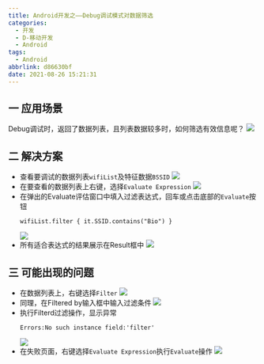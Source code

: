```yaml
---
title: Android开发之——Debug调试模式对数据筛选
categories:
  - 开发
  - D-移动开发
  - Android
tags:
  - Android
abbrlink: d86630bf
date: 2021-08-26 15:21:31
---
```

## 一 应用场景

Debug调试时，返回了数据列表，且列表数据较多时，如何筛选有效信息呢？
![][1]

<!--more-->

## 二 解决方案
* 查看要调试的数据列表`wifiList`及特征数据`BSSID`
  ![][2]
* 在要查看的数据列表上右键，选择`Evaluate Expression`
  ![][3]
* 在弹出的Evaluate评估窗口中填入过滤表达式，回车或点击底部的`Evaluate`按钮
  ```
  wifiList.filter { it.SSID.contains("Bio") }
  ```
  ![][4]
* 所有适合表达式的结果展示在Result框中
  ![][5]
  
## 三 可能出现的问题

* 在数据列表上，右键选择`Filter`
  ![][6]
* 同理，在Filtered by输入框中输入过滤条件
  ![][7]
* 执行Filterd过滤操作，显示异常
  ```
  Errors:No such instance field:'filter'
  ```
  ![][8]
* 在失败页面，右键选择`Evaluate Expression`执行`Evaluate`操作
  ![][9]



[1]:https://cdn.jsdelivr.net/gh/PGzxc/CDN@master/blog-android/android-debug-list-data.png
[2]:https://cdn.jsdelivr.net/gh/PGzxc/CDN@master/blog-android/android-debug-datalist-inspect.png
[3]:https://cdn.jsdelivr.net/gh/PGzxc/CDN@master/blog-android/android-debug-datalist-choice-evaluate.png
[4]:https://cdn.jsdelivr.net/gh/PGzxc/CDN@master/blog-android/android-debug-datalist-expression.png
[5]:https://cdn.jsdelivr.net/gh/PGzxc/CDN@master/blog-android/android-debug-datalist-expression-result.png
[6]:https://cdn.jsdelivr.net/gh/PGzxc/CDN@master/blog-android/android-debug-datalist-filter-select.png
[7]:https://cdn.jsdelivr.net/gh/PGzxc/CDN@master/blog-android/android-debug-datalist-filterdby.png
[8]:https://cdn.jsdelivr.net/gh/PGzxc/CDN@master/blog-android/android-debug-datalist-filtered-error.png
[9]:https://cdn.jsdelivr.net/gh/PGzxc/CDN@master/blog-android/android-debug-datalist-filtered-error-evaluate.png